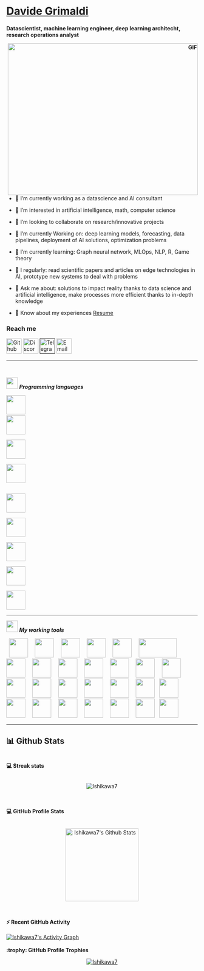 <!--


-->

<h1 align="left">
	<a href="https://Ishikawa7.github.io/Me.io/" target="blank">Davide Grimaldi </a>
	<h4 align="left">
		<p align="left"">
		Datascientist, machine learning engineer, deep learning architecht, research operations analyst
		</p>
		<a target="_blank" align="right">
  		<img align="right" top="1000" height="400" width="500" alt="GIF" src=https://miro.medium.com/max/1224/1*064lT1SXq_6F7uoc00V1fw.gif>
		</a>
	</h4>
</h1>										
<p align="left">
	
- 🔭 I’m currently working as a datascience and AI consultant

- 👀 I’m interested in artificial intelligence, math, computer science

- 💞️ I’m looking to collaborate on research/innovative projects

- 🌱 I’m currently Working on: deep learning models, forecasting, data pipelines, deployment of AI solutions, optimization problems

- 🌱 I’m currently learning: Graph neural network, MLOps, NLP, R, Game theory

- 📝 I regularly: read scientific papers and articles on edge technologies in AI, prototype new systems to deal with problems

- 💬 Ask me about: solutions to impact reality thanks to data science and artificial intelligence, make processes more efficient thanks to in-depth knowledge

- 📄 Know about my experiences <a href="https://github.com/100rabhcsmc/Me.io/blob/master/Resume.pdf" target="blank">Resume</a>
</p>

### Reach me
[<img src='https://cdn.jsdelivr.net/npm/simple-icons@3.0.1/icons/github.svg' alt='Github' height='40'>](https://github.com/Ishikawa7)
[<img src='https://cdn.jsdelivr.net/npm/simple-icons@3.0.1/icons/discord.svg' alt='Discord' height='40'>](ishikawa7#4156)
[<img src='https://cdn.jsdelivr.net/npm/simple-icons@3.0.1/icons/telegram.svg' alt='Telegram' height='40'>]()
[<img src='https://cdn.jsdelivr.net/npm/simple-icons@3.0.1/icons/gmail.svg' alt='Email' height='40'>](https://twitter.com/user)  

---
<br/>

<img src="https://media.giphy.com/media/iY8CRBdQXODJSCERIr/giphy.gif" width="30px">&nbsp;***Programming languages***
<p align="left">
  
  <code><img height="50" src="https://www.devacademy.es/wp-content/uploads/2018/10/python-logo-150x150.png"></code>
  <code> <img height="50" src="https://www.mycplus.com/mycplus/wp-content/uploads/2020/04/c_logo-150x150.png"> </code>
  <code> <img height="50" src="https://brandslogos.com/wp-content/uploads/images/large/c-logo.png"> </code>
  <code> <img height="50" src="https://code.gestiolex.it/wp-content/uploads/2016/09/SQL_logo1-300x300-150x150.png"> </code>
	
  <code> <img height="50" src="https://media.if-not-true-then-false.com/2010/02/java-logo.png"> </code>
  <code> <img height="50" src="https://s3-us-west-2.amazonaws.com/oww-files-thumb/7/7e/Latex_logo_bw.gif/200px-Latex_logo_bw.gif"> </code>
  <code> <img height="50" src="https://goering.io/images/tools/bash-logo.png"> </code>
  <code> <img height="50" src="https://logos-download.com/wp-content/uploads/2019/01/JavaScript_Logo-136x136.png"> </code>
  <code> <img height="50" src="https://www.images.cybrosys.com/images/sc-csharp.png"> </code>
	
  <hr>
<p align="center">

<img src="https://media.giphy.com/media/iY8CRBdQXODJSCERIr/giphy.gif" width="30px">&nbsp;***My working tools***
<p align="left">
  <code> <img height="50" src="https://images.techhive.com/images/article/2014/11/git-logo-100533164-small.jpg"> </code>
  <code> <img height="50" src="https://www.softzone.es/app/uploads-softzone.es/2017/05/Logo-Microsoft-Visual-Studio-Code-150x150.png"> </code>
  <code> <img height="50" src="https://www.vectorlogo.zone/logos/jupyter/jupyter-ar21.svg"> </code>
  <code> <img height="50" src="https://miro.medium.com/fit/c/160/160/1*LU8DrYH0werAkSh2K9VPDg.png"> </code>
  <code> <img height="50" src="https://www.vectorlogo.zone/logos/mysql/mysql-ar21.svg"> </code>
  <code> <img height="50" src="https://matplotlib.org/2.2.5/_images/sphx_glr_logos2_001.png" width='100'> </code>
  <code> <img height="50" src="https://upload.wikimedia.org/wikipedia/commons/thumb/e/ed/Pandas_logo.svg/768px-Pandas_logo.svg.png"> </code>
  <code> <img height="50" src="https://www.vectorlogo.zone/logos/pocoo_flask/pocoo_flask-ar21.svg"> </code>
  <code> <img height="50" src="https://www.vectorlogo.zone/logos/numpy/numpy-ar21.svg"> </code>
  <code> <img height="50" src="https://raw.githubusercontent.com/valohai/ml-logos/master/scipy.svg"> </code>
  <code> <img height="50" src="https://i0.wp.com/www.startupof.me/wp-content/uploads/2020/09/Tableau-logo.jpg?resize=150%2C150&ssl=1"> </code>
  <code> <img height="50" src="https://seeklogo.com/images/S/scikit-learn-logo-8766D07E2E-seeklogo.com.png"> </code>
  <code> <img height="50" src="https://www.vectorlogo.zone/logos/tensorflow/tensorflow-ar21.svg"> </code>
  <code> <img height="50" src="https://www.fortinet.com/content/dam/fortinet/images/icons/alliances/logos/logo-google-cloud.jpg"> </code>
  <code> <img height="50" src="https://ekhuftai.files.wordpress.com/2020/12/131930211_211300827251462_3976120775449948937_n.jpg"> </code>
  <code> <img height="50" src="https://xdeb.net/images/django_logo.png"> </code>
  <code> <img height="50" src="https://dab1nmslvvntp.cloudfront.net/wp-content/uploads/2009/05/068-wolfram-alpha-logo.png"> </code>
  <code> <img height="50" src="https://i0.wp.com/arstech.net/wp-content/uploads/2019/08/docker.png?w=180&ssl=1"> </code>
  <code> <img height="50" src="https://photo.isu.pub/databricks/photo_large.jpg"> </code>
  <code><img height="50" src="https://upload.wikimedia.org/wikipedia/commons/thumb/e/ea/Spark-logo-192x100px.png/150px-Spark-logo-192x100px.png"></code>
  <code> <img height="50" src="https://i1.wp.com/www.technosap.com/wp-content/uploads/2018/10/selenium-tutorial.jpg?resize=184%2C184&ssl=1"> </code>
  <code> <img height="50" src="https://helve-blog.com/images/icon/keras.png"> </code>	
  <code> <img height="50" src="https://helve-blog.com/images/icon/pyomo.png"> </code>
  <code> <img height="50" src="https://www.wenjiangs.com/wp-content/uploads/2020/12/networkx.jpg"> </code>
  <code> <img height="50" src="https://lh3.googleusercontent.com/-LsYNiQN8LtY/UWiONaNlAvI/AAAAAAAAUEA/RLs4UXg6MWQ/s197/Ubuntu-Logo-1.jpg"> </code>
  <code> <img height="50" src="https://www.arangodb.com/wp-content/uploads/2019/03/Kubernetes-Logo.png"> </code>
  <code><img height="50" src="https://major.io/wp-content/uploads/2014/08/github-150x150.png"></code>
  <hr>
<p align="center">


## 📊 Github Stats
<br>
  <summary><b>💻 Streak stats</b></summary>
<br/>
<p align="center"><img src="https://github-readme-streak-stats.herokuapp.com/?user=Ishikawa7&count_private=true" alt="Ishikawa7" /></p>

<br>
<br>
  <summary><b>💻 GitHub Profile Stats</b></summary>
<br/>
  <p align="center">
    <a href="https://github.com/Ishikawa7/github-readme-stats"><img alt="Ishikawa7's Github Stats" src="https://github-readme-stats.vercel.app/api?username=Ishikawa7&show_icons=true&count_private=true" height="192px"/></a>
<br/>

&nbsp;

<summary><b>⚡ Recent GitHub Activity</b></summary>
  <br/>
   <a href="https://github.com/Ishikawa7">
	   <img alt="Ishikawa7's Activity Graph" src="https://activity-graph.herokuapp.com/graph?username=Ishikawa7&custom_title=Ishikawa7's%20Contribution%20Graph&theme=react-dark" />
	</a>
  <br/>


<br/>

<summary><b>:trophy: GitHub Profile Trophies</b></summary>

<p align="center"> <a href="https://github.com/ryo-ma/github-profile-trophy"><img src="https://github-profile-trophy.vercel.app/?username=Ishikawa7&layout=compact" alt="Ishikawa7" /></a> </p>

